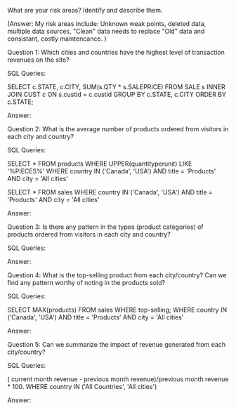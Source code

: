What are your risk areas? Identify and describe them.

(Answer: My risk areas include: Unknown weak points, deleted data, multiple data sources, "Clean" data needs to replace "Old" data and consistant, costly maintencance. )

Question 1: Which cities and countries have the highest level of transaction revenues on the site?

SQL Queries:

SELECT c.STATE, c.CITY, SUM(s.QTY * s.SALEPRICE) FROM SALE s INNER JOIN CUST c ON s.custid = c.custid GROUP BY c.STATE, c.CITY ORDER BY c.STATE;

Answer:

Question 2: What is the average number of products ordered from visitors in each city and country?

SQL Queries:

SELECT * FROM products WHERE UPPER(quantityperunit) LIKE '%PIECES%' WHERE country IN ('Canada', 'USA') AND title = 'Products' AND city = 'All cities'

SELECT * FROM sales WHERE country IN ('Canada', 'USA') AND title = 'Products' AND city = 'All cities'

Answer:

Question 3: Is there any pattern in the types (product categories) of products ordered from visitors in each city and country?

SQL Queries:

Answer:

Question 4: What is the top-selling product from each city/country? Can we find any pattern worthy of noting in the products sold?

SQL Queries:

SELECT MAX(products) FROM sales WHERE top-selling; WHERE country IN ('Canada', 'USA') AND title = 'Products' AND city = 'All cities'

Answer:

Question 5: Can we summarize the impact of revenue generated from each city/country?

SQL Queries:

( current month revenue - previous month revenue)/previous month revenue * 100. WHERE country IN ('All Countries', 'All cities')

Answer:
